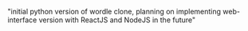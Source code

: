 "initial python version of wordle clone, planning on implementing web-interface version with ReactJS and NodeJS in the future" 
